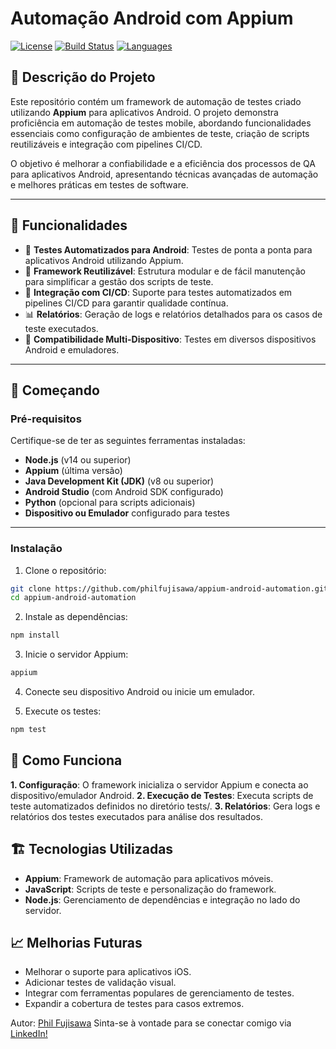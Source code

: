 # Automação Android com Appium

[![License](https://img.shields.io/badge/license-MIT-blue.svg)](https://opensource.org/licenses/MIT)
[![Build Status](https://img.shields.io/badge/build-passing-brightgreen)](#)
[![Languages](https://img.shields.io/github/languages/top/philfujisawa/appium-android-automation)](#)

## 📜 Descrição do Projeto

Este repositório contém um framework de automação de testes criado utilizando **Appium** para aplicativos Android. O projeto demonstra proficiência em automação de testes mobile, abordando funcionalidades essenciais como configuração de ambientes de teste, criação de scripts reutilizáveis e integração com pipelines CI/CD.

O objetivo é melhorar a confiabilidade e a eficiência dos processos de QA para aplicativos Android, apresentando técnicas avançadas de automação e melhores práticas em testes de software.

---

## 📂 Funcionalidades

- 📱 **Testes Automatizados para Android**: Testes de ponta a ponta para aplicativos Android utilizando Appium.
- 🔧 **Framework Reutilizável**: Estrutura modular e de fácil manutenção para simplificar a gestão dos scripts de teste.
- 🤖 **Integração com CI/CD**: Suporte para testes automatizados em pipelines CI/CD para garantir qualidade contínua.
- 📊 **Relatórios**: Geração de logs e relatórios detalhados para os casos de teste executados.
- 🧩 **Compatibilidade Multi-Dispositivo**: Testes em diversos dispositivos Android e emuladores.

---

## 🚀 Começando

### Pré-requisitos

Certifique-se de ter as seguintes ferramentas instaladas:

- **Node.js** (v14 ou superior)
- **Appium** (última versão)
- **Java Development Kit (JDK)** (v8 ou superior)
- **Android Studio** (com Android SDK configurado)
- **Python** (opcional para scripts adicionais)
- **Dispositivo ou Emulador** configurado para testes

---

### Instalação

1. Clone o repositório:
```bash
git clone https://github.com/philfujisawa/appium-android-automation.git
cd appium-android-automation
```

2. Instale as dependências:
```bash
npm install
```

3. Inicie o servidor Appium:
```bash
appium
```

4. Conecte seu dispositivo Android ou inicie um emulador.

5. Execute os testes:
```bash
npm test
```

## 🧪 Como Funciona
**1. Configuração**: O framework inicializa o servidor Appium e conecta ao dispositivo/emulador Android.
**2. Execução de Testes**: Executa scripts de teste automatizados definidos no diretório tests/.
**3. Relatórios**: Gera logs e relatórios dos testes executados para análise dos resultados.

## 🏗️  Tecnologias Utilizadas
+ **Appium**: Framework de automação para aplicativos móveis.
+ **JavaScript**: Scripts de teste e personalização do framework.
+ **Node.js**: Gerenciamento de dependências e integração no lado do servidor.

## 📈 Melhorias Futuras
+ Melhorar o suporte para aplicativos iOS.
+ Adicionar testes de validação visual.
+ Integrar com ferramentas populares de gerenciamento de testes.
+ Expandir a cobertura de testes para casos extremos.

Autor: [Phil Fujisawa](https://github.com/philfujisawa)
Sinta-se à vontade para se conectar comigo via [LinkedIn!](https://www.linkedin.com/in/philippefujisawa/)